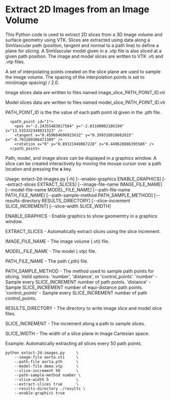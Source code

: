 
# Extract 2D Images from an Image Volume

This Python code is used to extract 2D slices from a 3D image volume and surface geometry using VTK.
Slices are extracted using data along a SimVascular path (position, tangent and normal to a path line)
to define a plane for slicing. A SimVascular model given in a .vtp file is also sliced at a given path 
position. The image and model slices are written to VTK .vti and .vtp files.

A set of interpolating points created on the slice plane are used to sample the image volume. The spacing
of the interpolation points is set to min(image spacing) / 2.0.

Image slices data are written to files named image_slice_PATH_POINT_ID.vti

Model slices data are written to files named model_slice_PATH_POINT_ID.vti

PATH_POINT_ID is the the value of each path point id given in the .pth file. 

```
  <path_point id="1">
    <pos x="-2.24355483017504" y="-2.03100002186194" z="13.535332348831323" />
    <tangent x="0.459604696925632" y="0.399318918662815" z="-0.793289306471389" />
    <rotation x="0" y="0.89321949067228" z="0.449620886395586" />
  </path_point>
```

Path, model, and image slices can be displayed in a graphics window. A slice can be created interactively by moving the mouse cursor over a path location and pressing the **s** key. 

Usage: extact-2d-images.py [-h] [--enable-graphics ENABLE_GRAPHICS] [--extract-slices EXTRACT_SLICES] [--image-file-name IMAGE_FILE_NAME]
                           [--model-file-name MODEL_FILE_NAME] [--path-file-name PATH_FILE_NAME] [--path-sample-method PATH_SAMPLE_METHOD]
                           [--results-directory RESULTS_DIRECTORY] [--slice-increment SLICE_INCREMENT] [--slice-width SLICE_WIDTH]

  ENABLE_GRAPHICS - Enable graphics to show geomemtry in a graphics window.

  EXTRACT_SLICES - Automatically extract slices using the slice increment.

  IMAGE_FILE_NAME - The image volume (.vti) file.

  MODEL_FILE_NAME - The model (.vtp) file.

  PATH_FILE_NAME - The path (.pth) file.

  PATH_SAMPLE_METHOD - The method used to sample path points for slicing. Valid options: 'number', 'distance', or 'control_points'. 
    'number' - Sample every SLICE_INCREMENT number of path points.
    'distance' - Sample SLICE_INCREMENT number of equi-distance path points.
    'control_points' - Sample every SLICE_INCREMENT number of path control_points.

  RESULTS_DIRECTORY - The directory to write image slice and model slice files.

  SLICE_INCREMENT - The increment along a path to sample slices.

  SLICE_WIDTH - The width of a slice plane in image Cartesian space.


Example: Automatically extracting all slices every 50 path points. 

    python extact-2d-images.py     \
        --image-file aorta.vti     \
        --path-file aorta.pth      \
        --model-file demo.vtp      \
        --slice-increment 50       \
        --path-sample-method number \
        --slice-width 5            \
        --extract-slices true      \
        --results-directory ./results \
        --enable-graphics true


